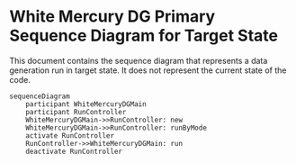 # White Mercury DG Primary Sequence Diagram for Target State

This document contains the sequence diagram that represents a data generation run in target state.  It does not represent the current state of the code.

```mermaid
sequenceDiagram
    participant WhiteMercuryDGMain
    participant RunController
    WhiteMercuryDGMain->>RunController: new
    WhiteMercuryDGMain->>RunController: runByMode
    activate RunController
    RunController->>WhiteMercuryDGMain: run
    deactivate RunController
```
